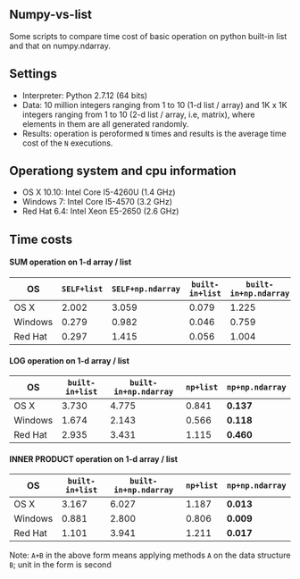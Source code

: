 ## Numpy-vs-list
Some scripts to compare time cost of basic operation on python built-in list and that on numpy.ndarray. 

## Settings
* Interpreter: Python 2.7.12 (64 bits)
* Data: 10 million integers ranging from 1 to 10 (1-d list / array) and 1K x 1K integers ranging from 1 to 10 (2-d list / array, i.e, matrix), where elements in them are all generated randomly. 
* Results: operation is peroformed `N` times and results is the average time cost of the `N` executions. 

## Operationg system and cpu information
* OS X 10.10: Intel Core I5-4260U (1.4 GHz)
* Windows 7: Intel Core I5-4570 (3.2 GHz) 
* Red Hat 6.4: Intel Xeon E5-2650 (2.6 GHz)

## Time costs

#### SUM operation on 1-d array / list 
OS | `SELF+list` | `SELF+np.ndarray` | `built-in+list` | `built-in+np.ndarray` | `np+list` | `np+np.ndarray`
--- | --- | --- | --- | --- | --- | ---
OS X | 2.002 | 3.059 | 0.079 | 1.225 | 0.606 | **0.08**
Windows | 0.279 | 0.982 | 0.046 | 0.759 | 0.392 | **0.05**
Red Hat | 0.297 | 1.415 | 0.056 | 1.004 | 0.497 | **0.007**

#### LOG operation on 1-d array / list
OS | `built-in+list` | `built-in+np.ndarray` | `np+list` | `np+np.ndarray`
--- | --- | --- | --- | ---
OS X | 3.730 | 4.775 | 0.841 | **0.137**
Windows | 1.674 | 2.143 | 0.566 | **0.118**
Red Hat | 2.935 | 3.431 | 1.115 | **0.460**

#### INNER PRODUCT operation on 1-d array / list
OS | `built-in+list` | `built-in+np.ndarray` | `np+list` | `np+np.ndarray`
--- | --- | --- | --- | ---
OS X | 3.167 | 6.027 | 1.187 | **0.013**
Windows | 0.881 | 2.800 | 0.806 | **0.009**
Red Hat | 1.101 | 3.941 | 1.211 | **0.017**

Note: `A+B` in the above form means applying methods `A` on the data structure `B`; unit in the form is second


